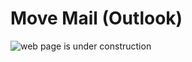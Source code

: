 # Move Mail (Outlook)

![web page is under construction](https://docimages.blob.core.chinacloudapi.cn/images/commingsoon20210514.jpg)
